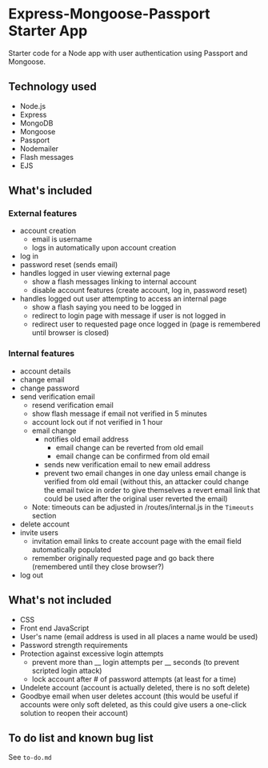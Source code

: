 # Express-Mongoose-Passport Starter App
Starter code for a Node app with user authentication using Passport and Mongoose.

## Technology used
* Node.js
* Express
* MongoDB
* Mongoose
* Passport
* Nodemailer
* Flash messages
* EJS

## What's included

### External features
* account creation
  - email is username
  - logs in automatically upon account creation
* log in
* password reset (sends email)
* handles logged in user viewing external page
  - show a flash messages linking to internal account
  - disable account features (create account, log in, password reset)
* handles logged out user attempting to access an internal page
  - show a flash saying you need to be logged in
  - redirect to login page with message if user is not logged in
  - redirect user to requested page once logged in (page is remembered until browser is closed)

### Internal features
* account details
* change email
* change password
* send verification email
  - resend verification email
  - show flash message if email not verified in 5 minutes
  - account lock out if not verified in 1 hour
  - email change
    * notifies old email address
      - email change can be reverted from old email
      - email change can be confirmed from old email
    * sends new verification email to new email address
    * prevent two email changes in one day unless email change is verified from old email (without this, an attacker could change the email twice in order to give themselves a revert email link that could be used after the original user reverted the email)
  - Note: timeouts can be adjusted in /routes/internal.js in the `Timeouts` section
* delete account
* invite users
  - invitation email links to create account page with the email field automatically populated
  - remember originally requested page and go back there (remembered until they close browser?)
* log out

## What's not included
* CSS
* Front end JavaScript
* User's name (email address is used in all places a name would be used)
* Password strength requirements
* Protection against excessive login attempts
  - prevent more than __ login attempts per __ seconds (to prevent scripted login attack)
  - lock account after # of password attempts (at least for a time)
* Undelete account (account is actually deleted, there is no soft delete)
* Goodbye email when user deletes account (this would be useful if accounts were only soft deleted, as this could give users a one-click solution to reopen their account)

## To do list and known bug list
See `to-do.md`
